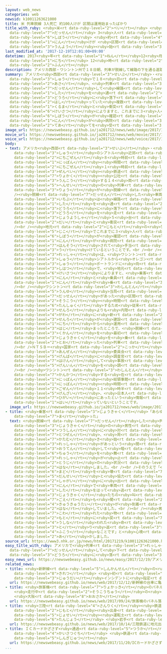 ```yaml
---
layout: web_news
categories: web
newsid: k10011263621000
title: 米 列車脱線 3人死亡 約100人けが 区間は運用始まったばかり
title_with_ruby: <ruby>米<rt data-ruby-level="2">べい</rt></ruby> <ruby>列車<rt data-ruby-level="3">れっしゃ</rt></ruby><ruby>脱線<rt
  data-ruby-level="7">だっせん</rt></ruby> 3<ruby>人<rt data-ruby-level="1">にん</rt></ruby><ruby>死亡<rt
  data-ruby-level="6">しぼう</rt></ruby> <ruby>約<rt data-ruby-level="4">やく</rt></ruby>100<ruby>人<rt
  data-ruby-level="1">にん</rt></ruby>けが <ruby>区間<rt data-ruby-level="3">くかん</rt></ruby>は<ruby>運用<rt
  data-ruby-level="3">うんよう</rt></ruby><ruby>始<rt data-ruby-level="3">はじ</rt></ruby>まったばかり
last_modified_at: '2017-12-19T12:01:00+09:00'
datetime: 2017<ruby>年<rt data-ruby-level="1">ねん</rt></ruby>12<ruby>月<rt data-ruby-level="1">がつ</rt></ruby>19<ruby>日<rt
  data-ruby-level="1">にち</rt></ruby> 12<ruby>時<rt data-ruby-level="2">じ</rt></ruby>01<ruby>分<rt
  data-ruby-level="2">ふん</rt></ruby>
description: アメリカ西部・ワシントン州で１８日朝、列車が脱線して線路の下を通る道路に落下し、走っていた複数の車と衝突しました。警察によりますと、これまでに３人の死亡が確認されたほか、およそ１００人が病院で手当てを受けています。
summary: アメリカ<ruby>西部<rt data-ruby-level="3">せいぶ</rt></ruby>・<ruby>ワシントン<rt data-ruby-level="3">わしんとん</rt></ruby><ruby>州<rt
  data-ruby-level="3">しゅう</rt></ruby>で１８<ruby>日<rt data-ruby-level="1">にち</rt></ruby><ruby>朝<rt
  data-ruby-level="2">あさ</rt></ruby>、<ruby>列車<rt data-ruby-level="3">れっしゃ</rt></ruby>が<ruby>脱線<rt
  data-ruby-level="7">だっせん</rt></ruby>して<ruby>線路<rt data-ruby-level="3">せんろ</rt></ruby>の<ruby>下<rt
  data-ruby-level="1">した</rt></ruby>を<ruby>通<rt data-ruby-level="2">とお</rt></ruby>る<ruby>道路<rt
  data-ruby-level="3">どうろ</rt></ruby>に<ruby>落下<rt data-ruby-level="3">らっか</rt></ruby>し、<ruby>走<rt
  data-ruby-level="2">はし</rt></ruby>っていた<ruby>複数<rt data-ruby-level="5">ふくすう</rt></ruby>の<ruby>車<rt
  data-ruby-level="1">くるま</rt></ruby>と<ruby>衝突<rt data-ruby-level="7">しょうとつ</rt></ruby>しました。<ruby>警察<rt
  data-ruby-level="6">けいさつ</rt></ruby>によりますと、これまでに３<ruby>人<rt data-ruby-level="1">にん</rt></ruby>の<ruby>死亡<rt
  data-ruby-level="6">しぼう</rt></ruby>が<ruby>確認<rt data-ruby-level="7">かくにん</rt></ruby>されたほか、およそ１００<ruby>人<rt
  data-ruby-level="1">にん</rt></ruby>が<ruby>病院<rt data-ruby-level="3">びょういん</rt></ruby>で<ruby>手当<rt
  data-ruby-level="2">てあ</rt></ruby>てを<ruby>受<rt data-ruby-level="3">う</rt></ruby>けています。
image_url: https://newswebeasy.github.io/ja201712/news/web/image/2017/12/19/K10011263621_1712191034_1712191034_01_02.jpg
movie_url: https://newswebeasy.github.io/ja201712/news/web/movie/2017/12/19/k10011263621_201712191221_201712191222.mp4
voice_url: https://newswebeasy.github.io/ja201712/news/web/voice/2017/12/19/k10011263621_201712191221_201712191222.mp3
body:
- text: アメリカ<ruby>西部<rt data-ruby-level="3">せいぶ</rt></ruby>・<ruby>ワシントン<rt data-ruby-level="3">わしんとん</rt></ruby><ruby>州<rt
    data-ruby-level="3">しゅう</rt></ruby>のシアトル<ruby>近郊<rt data-ruby-level="7">きんこう</rt></ruby>で１８<ruby>日午前<rt
    data-ruby-level="2">にちごぜん</rt></ruby>８<ruby>時前<rt data-ruby-level="2">じまえ</rt></ruby>、<ruby>日本<rt
    data-ruby-level="1">にっぽん</rt></ruby><ruby>時間<rt data-ruby-level="2">じかん</rt></ruby>の１９<ruby>日午前<rt
    data-ruby-level="2">にちごぜん</rt></ruby>１<ruby>時前<rt data-ruby-level="2">じまえ</rt></ruby>、アムトラック＝<ruby>全米<rt
    data-ruby-level="3">ぜんべい</rt></ruby><ruby>鉄道<rt data-ruby-level="3">てつどう</rt></ruby><ruby>旅客<rt
    data-ruby-level="7">りょかく</rt></ruby><ruby>公社<rt data-ruby-level="2">こうしゃ</rt></ruby>が<ruby>運行<rt
    data-ruby-level="3">うんこう</rt></ruby>する１４<ruby>両<rt data-ruby-level="3">りょう</rt></ruby><ruby>編成<rt
    data-ruby-level="5">へんせい</rt></ruby>の<ruby>列車<rt data-ruby-level="3">れっしゃ</rt></ruby>のうちの１３<ruby>両<rt
    data-ruby-level="3">りょう</rt></ruby>が<ruby>脱線<rt data-ruby-level="7">だっせん</rt></ruby>しました。<br
    /><ruby>脱線<rt data-ruby-level="7">だっせん</rt></ruby>した<ruby>車両<rt data-ruby-level="3">しゃりょう</rt></ruby>の<ruby>一部<rt
    data-ruby-level="3">いちぶ</rt></ruby>は<ruby>線路<rt data-ruby-level="3">せんろ</rt></ruby>の<ruby>下<rt
    data-ruby-level="1">した</rt></ruby>を<ruby>通<rt data-ruby-level="2">とお</rt></ruby>る<ruby>道路<rt
    data-ruby-level="3">どうろ</rt></ruby>に<ruby>落下<rt data-ruby-level="3">らっか</rt></ruby>し、<ruby>道路<rt
    data-ruby-level="3">どうろ</rt></ruby>を<ruby>走<rt data-ruby-level="2">はし</rt></ruby>っていた<ruby>乗用車<rt
    data-ruby-level="3">じょうようしゃ</rt></ruby>５<ruby>台<rt data-ruby-level="2">だい</rt></ruby>とトレーラー２<ruby>台<rt
    data-ruby-level="2">だい</rt></ruby>と<ruby>衝突<rt data-ruby-level="7">しょうとつ</rt></ruby>しました。<br
    /><br /><ruby>地元<rt data-ruby-level="2">じもと</rt></ruby>の<ruby>警察<rt data-ruby-level="6">けいさつ</rt></ruby>によりますと、この<ruby>事故<rt
    data-ruby-level="5">じこ</rt></ruby>でこれまでに３<ruby>人<rt data-ruby-level="1">にん</rt></ruby>の<ruby>死亡<rt
    data-ruby-level="6">しぼう</rt></ruby>が<ruby>確認<rt data-ruby-level="7">かくにん</rt></ruby>されたほか、およそ１００<ruby>人<rt
    data-ruby-level="1">にん</rt></ruby>が<ruby>病院<rt data-ruby-level="3">びょういん</rt></ruby>に<ruby>搬送<rt
    data-ruby-level="7">はんそう</rt></ruby>されて<ruby>手当<rt data-ruby-level="2">てあ</rt></ruby>てを<ruby>受<rt
    data-ruby-level="3">う</rt></ruby>けているということです。<br /><br /><ruby>脱線<rt data-ruby-level="7">だっせん</rt></ruby>した<ruby>列車<rt
    data-ruby-level="3">れっしゃ</rt></ruby>は、<ruby>ワシントン<rt data-ruby-level="3">わしんとん</rt></ruby><ruby>州<rt
    data-ruby-level="3">しゅう</rt></ruby>シアトルから<ruby>オレゴン<rt data-ruby-level="3">おれごん</rt></ruby><ruby>州<rt
    data-ruby-level="3">しゅう</rt></ruby>ポートランドに<ruby>向<rt data-ruby-level="3">む</rt></ruby>かう<ruby>始発<rt
    data-ruby-level="3">しはつ</rt></ruby>で、<ruby>地元<rt data-ruby-level="2">じもと</rt></ruby><ruby>警察<rt
    data-ruby-level="6">けいさつ</rt></ruby>によりますと、<ruby>乗客<rt data-ruby-level="3">じょうきゃく</rt></ruby>７７<ruby>人<rt
    data-ruby-level="1">にん</rt></ruby>と<ruby>乗員<rt data-ruby-level="3">じょういん</rt></ruby>７<ruby>人<rt
    data-ruby-level="1">にん</rt></ruby>が<ruby>乗<rt data-ruby-level="3">の</rt></ruby>っていたということです。<br
    /><br /><ruby>ワシントン<rt data-ruby-level="3">わしんとん</rt></ruby><ruby>州<rt data-ruby-level="3">しゅう</rt></ruby>の<ruby>運輸<rt
    data-ruby-level="5">うんゆ</rt></ruby><ruby>当局<rt data-ruby-level="3">とうきょく</rt></ruby>によりますと、<ruby>脱線<rt
    data-ruby-level="7">だっせん</rt></ruby>があった<ruby>区間<rt data-ruby-level="3">くかん</rt></ruby>は、<ruby>走行<rt
    data-ruby-level="2">そうこう</rt></ruby><ruby>時間<rt data-ruby-level="2">じかん</rt></ruby>を<ruby>短縮<rt
    data-ruby-level="6">たんしゅく</rt></ruby>するため<ruby>従来<rt data-ruby-level="6">じゅうらい</rt></ruby>の<ruby>線路<rt
    data-ruby-level="3">せんろ</rt></ruby>よりも<ruby>内陸<rt data-ruby-level="4">ないりく</rt></ruby><ruby>側<rt
    data-ruby-level="4">がわ</rt></ruby>に<ruby>新<rt data-ruby-level="2">あら</rt></ruby>たな<ruby>線路<rt
    data-ruby-level="3">せんろ</rt></ruby>が<ruby>建設<rt data-ruby-level="5">けんせつ</rt></ruby>され、ちょうど１８<ruby>日<rt
    data-ruby-level="1">にち</rt></ruby>から<ruby>運用<rt data-ruby-level="3">うんよう</rt></ruby>が<ruby>始<rt
    data-ruby-level="3">はじ</rt></ruby>まったところで、<ruby>脱線<rt data-ruby-level="7">だっせん</rt></ruby>したのはこの<ruby>区間<rt
    data-ruby-level="3">くかん</rt></ruby>を<ruby>最初<rt data-ruby-level="4">さいしょ</rt></ruby>に<ruby>乗客<rt
    data-ruby-level="3">じょうきゃく</rt></ruby>を<ruby>乗<rt data-ruby-level="3">の</rt></ruby>せて<ruby>通<rt
    data-ruby-level="2">とお</rt></ruby>った<ruby>列車<rt data-ruby-level="3">れっしゃ</rt></ruby>でした。<br
    /><br />ＮＴＳＢ＝<ruby>国家<rt data-ruby-level="2">こっか</rt></ruby><ruby>運輸<rt data-ruby-level="5">うんゆ</rt></ruby><ruby>安全<rt
    data-ruby-level="3">あんぜん</rt></ruby><ruby>委員会<rt data-ruby-level="3">いいんかい</rt></ruby>は、<ruby>現場<rt
    data-ruby-level="5">げんば</rt></ruby>に<ruby>調査官<rt data-ruby-level="5">ちょうさかん</rt></ruby>を<ruby>派遣<rt
    data-ruby-level="7">はけん</rt></ruby>して<ruby>事故<rt data-ruby-level="5">じこ</rt></ruby>の<ruby>原因<rt
    data-ruby-level="5">げんいん</rt></ruby>を<ruby>調<rt data-ruby-level="3">しら</rt></ruby>べています。<br
    /><br /><ruby>ワシントン<rt data-ruby-level="3">わしんとん</rt></ruby><ruby>州<rt data-ruby-level="3">しゅう</rt></ruby>を<ruby>管轄<rt
    data-ruby-level="7">かんかつ</rt></ruby>する<ruby>在<rt data-ruby-level="5">ざい</rt></ruby>シアトル<ruby>日本<rt
    data-ruby-level="1">にっぽん</rt></ruby><ruby>総領事館<rt data-ruby-level="5">そうりょうじかん</rt></ruby>によりますと、<ruby>日本<rt
    data-ruby-level="1">にっぽん</rt></ruby><ruby>時間<rt data-ruby-level="2">じかん</rt></ruby>の<ruby>午前<rt
    data-ruby-level="2">ごぜん</rt></ruby>１１<ruby>時半<rt data-ruby-level="2">じはん</rt></ruby><ruby>現在<rt
    data-ruby-level="5">げんざい</rt></ruby>、<ruby>日本人<rt data-ruby-level="1">にほんじん</rt></ruby>が<ruby>被害<rt
    data-ruby-level="7">ひがい</rt></ruby>にあったという<ruby>情報<rt data-ruby-level="5">じょうほう</rt></ruby>は<ruby>入<rt
    data-ruby-level="1">はい</rt></ruby>っていないということです。
  image_url: https://newswebeasy.github.io/ja201712/news/web/image/2017/12/19/K10011263621_1712191221_1712191222_01_04.jpg
- title: <ruby>乗客<rt data-ruby-level="3">じょうきゃく</rt></ruby>「あらゆるものが<ruby>宙<rt data-ruby-level="6">ちゅう</rt></ruby>を<ruby>舞<rt
    data-ruby-level="7">ま</rt></ruby>った」
  text: <ruby>脱線<rt data-ruby-level="7">だっせん</rt></ruby>した<ruby>列車<rt data-ruby-level="3">れっしゃ</rt></ruby>の<ruby>乗客<rt
    data-ruby-level="3">じょうきゃく</rt></ruby>の<ruby>男性<rt data-ruby-level="5">だんせい</rt></ruby>はロイター<ruby>通信<rt
    data-ruby-level="4">つうしん</rt></ruby>に<ruby>対<rt data-ruby-level="3">たい</rt></ruby>し「<ruby>突然<rt
    data-ruby-level="7">とつぜん</rt></ruby>、<ruby>周<rt data-ruby-level="4">まわ</rt></ruby>りのものが<ruby>傾<rt
    data-ruby-level="7">かたむ</rt></ruby>き<ruby>始<rt data-ruby-level="7">はじ</rt></ruby>め、<ruby>列車<rt
    data-ruby-level="3">れっしゃ</rt></ruby>があっという<ruby>間<rt data-ruby-level="2">ま</rt></ruby>に<ruby>横転<rt
    data-ruby-level="3">おうてん</rt></ruby>して<ruby>暗<rt data-ruby-level="3">くら</rt></ruby>くなった。あらゆるものが<ruby>宙<rt
    data-ruby-level="6">ちゅう</rt></ruby>を<ruby>舞<rt data-ruby-level="7">ま</rt></ruby>い、<ruby>列車<rt
    data-ruby-level="3">れっしゃ</rt></ruby>が<ruby>止<rt data-ruby-level="2">と</rt></ruby>まった」と<ruby>当時<rt
    data-ruby-level="2">とうじ</rt></ruby>の<ruby>状況<rt data-ruby-level="7">じょうきょう</rt></ruby>について<ruby>話<rt
    data-ruby-level="2">はな</rt></ruby>しました。<br /><br />そのうえで「<ruby>脱出<rt data-ruby-level="7">だっしゅつ</rt></ruby>しようと<ruby>窓<rt
    data-ruby-level="6">まど</rt></ruby>を<ruby>壊<rt data-ruby-level="7">こわ</rt></ruby>していた<ruby>男性<rt
    data-ruby-level="5">だんせい</rt></ruby>と<ruby>協力<rt data-ruby-level="4">きょうりょく</rt></ruby>して<ruby>車外<rt
    data-ruby-level="2">しゃがい</rt></ruby>に<ruby>出<rt data-ruby-level="1">で</rt></ruby>て、２<ruby>人<rt
    data-ruby-level="1">にん</rt></ruby>で<ruby>車両<rt data-ruby-level="3">しゃりょう</rt></ruby>の<ruby>下<rt
    data-ruby-level="1">した</rt></ruby>をはって<ruby>逃<rt data-ruby-level="7">に</rt></ruby>げた。ほかの<ruby>乗客<rt
    data-ruby-level="3">じょうきゃく</rt></ruby>たちの<ruby>叫<rt data-ruby-level="7">さけ</rt></ruby>び<ruby>声<rt
    data-ruby-level="7">ごえ</rt></ruby>も<ruby>聞<rt data-ruby-level="2">き</rt></ruby>こえていた。そうしているうちに<ruby>救急隊<rt
    data-ruby-level="4">きゅうきゅうたい</rt></ruby>が<ruby>到着<rt data-ruby-level="7">とうちゃく</rt></ruby>した」と<ruby>話<rt
    data-ruby-level="2">はな</rt></ruby>していました。<br /><br /><ruby>男性<rt data-ruby-level="5">だんせい</rt></ruby>は「<ruby>壊<rt
    data-ruby-level="7">こわ</rt></ruby>れた<ruby>物<rt data-ruby-level="3">もの</rt></ruby>は<ruby>元<rt
    data-ruby-level="2">もと</rt></ruby>に<ruby>戻<rt data-ruby-level="7">もど</rt></ruby>すことはできるが<ruby>失<rt
    data-ruby-level="4">うしな</rt></ruby>われた<ruby>命<rt data-ruby-level="3">いのち</rt></ruby>だけは<ruby>取<rt
    data-ruby-level="3">と</rt></ruby>り<ruby>返<rt data-ruby-level="3">かえ</rt></ruby>しがつかない。とても<ruby>不幸<rt
    data-ruby-level="4">ふこう</rt></ruby>なことです」と<ruby>心境<rt data-ruby-level="5">しんきょう</rt></ruby>を<ruby>明<rt
    data-ruby-level="2">あ</rt></ruby>かしました。
source_url: https://www3.nhk.or.jp/news/html/20171219/k10011263621000.html
easy_title_with_ruby: アメリカで<ruby>列車<rt data-ruby-level="3">れっしゃ</rt></ruby>が<ruby>脱線<rt
  data-ruby-level="7">だっせん</rt></ruby>して<ruby>下<rt data-ruby-level="1">した</rt></ruby>の<ruby>道路<rt
  data-ruby-level="3">どうろ</rt></ruby>に<ruby>落<rt data-ruby-level="3">お</rt></ruby>ちる
easy_news_url: https://newswebeasy.github.io/news/easy/2017/12/19/アメリカで列車が脱線して下の道路に落ちる
related_news:
- title: <ruby>新幹線<rt data-ruby-level="5">しんかんせん</rt></ruby>の<ruby>台車<rt data-ruby-level="2">だいしゃ</rt></ruby>に<ruby>亀裂<rt
    data-ruby-level="8">きれつ</rt></ruby> <ruby>初<rt data-ruby-level="4">はつ</rt></ruby>の<ruby>重大<rt
    data-ruby-level="3">じゅうだい</rt></ruby>インシデントに<ruby>指定<rt data-ruby-level="3">してい</rt></ruby>
  url: https://newswebeasy.github.io/news/web/2017/12/12/新幹線の台車に亀裂-初の重大インシデントに指定
- title: <ruby>旅客機<rt data-ruby-level="7">りょかっき</rt></ruby>のパネル<ruby>落下<rt data-ruby-level="3">らっか</rt></ruby>
    <ruby>走行中<rt data-ruby-level="2">そうこうちゅう</rt></ruby>の<ruby>車<rt data-ruby-level="1">くるま</rt></ruby>にぶつかる
    <ruby>大阪<rt data-ruby-level="8">おおさか</rt></ruby>
  url: https://newswebeasy.github.io/news/web/2017/09/24/旅客機のパネル落下-走行中の車にぶつかる-大阪
- title: <ruby>三陸<rt data-ruby-level="4">さんりく</rt></ruby><ruby>鉄道<rt data-ruby-level="3">てつどう</rt></ruby>に<ruby>地元<rt
    data-ruby-level="2">じもと</rt></ruby><ruby>出身<rt data-ruby-level="3">しゅっしん</rt></ruby>の<ruby>女性<rt
    data-ruby-level="5">じょせい</rt></ruby><ruby>運転士<rt data-ruby-level="4">うんてんし</rt></ruby><ruby>誕生<rt
    data-ruby-level="6">たんじょう</rt></ruby> <ruby>岩手<rt data-ruby-level="2">いわて</rt></ruby>
  url: https://newswebeasy.github.io/news/web/2017/10/14/三陸鉄道に地元出身の女性運転士誕生-岩手
- title: ＩＣカードかざさず<ruby>通過<rt data-ruby-level="5">つうか</rt></ruby> ゲートのない<ruby>改札口<rt
    data-ruby-level="4">かいさつぐち</rt></ruby> <ruby>鉄道<rt data-ruby-level="3">てつどう</rt></ruby><ruby>新技術<rt
    data-ruby-level="5">しんぎじゅつ</rt></ruby>
  url: https://newswebeasy.github.io/news/web/2017/11/20/ICカードかざさず通過-ゲートのない改札口-鉄道新技術
...
```

